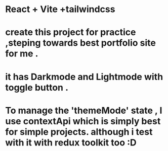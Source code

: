 # React + Vite +tailwindcss

# create this project for practice ,steping towards best portfolio site for me .

# it has Darkmode and Lightmode with toggle button .

# To manage the 'themeMode' state , I use contextApi which is simply best for simple projects. although i test with it with redux toolkit too :D
